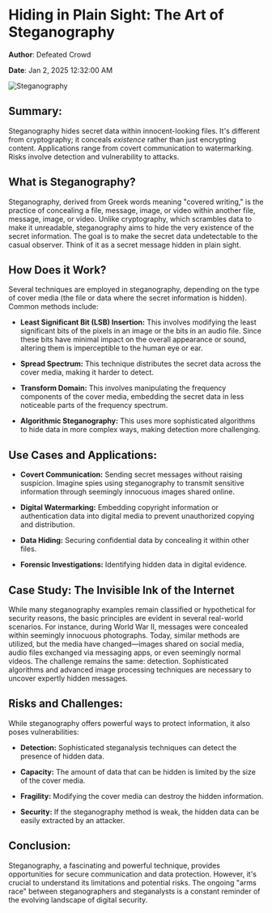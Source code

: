 # Hiding in Plain Sight: The Art of Steganography

**Author**: Defeated Crowd

**Date**: Jan 2, 2025 12:32:00 AM

![Steganography](https://www.sdsolutionsllc.com/wp-content/uploads/2015/12/Steganography-1024x768.png)

## Summary:

Steganography hides secret data within innocent-looking files.  It's different from cryptography; it conceals *existence* rather than just encrypting content.  Applications range from covert communication to watermarking.  Risks involve detection and vulnerability to attacks.


## What is Steganography?

Steganography, derived from Greek words meaning "covered writing," is the practice of concealing a file, message, image, or video within another file, message, image, or video.  Unlike cryptography, which scrambles data to make it unreadable, steganography aims to hide the very existence of the secret information.  The goal is to make the secret data undetectable to the casual observer.  Think of it as a secret message hidden in plain sight.


## How Does it Work?

Several techniques are employed in steganography, depending on the type of cover media (the file or data where the secret information is hidden).  Common methods include:

* **Least Significant Bit (LSB) Insertion:** This involves modifying the least significant bits of the pixels in an image or the bits in an audio file.  Since these bits have minimal impact on the overall appearance or sound, altering them is imperceptible to the human eye or ear.

* **Spread Spectrum:** This technique distributes the secret data across the cover media, making it harder to detect.

* **Transform Domain:** This involves manipulating the frequency components of the cover media, embedding the secret data in less noticeable parts of the frequency spectrum.

* **Algorithmic Steganography:** This uses more sophisticated algorithms to hide data in more complex ways, making detection more challenging.


## Use Cases and Applications:

* **Covert Communication:**  Sending secret messages without raising suspicion.  Imagine spies using steganography to transmit sensitive information through seemingly innocuous images shared online.

* **Digital Watermarking:**  Embedding copyright information or authentication data into digital media to prevent unauthorized copying and distribution.

* **Data Hiding:**  Securing confidential data by concealing it within other files.

* **Forensic Investigations:** Identifying hidden data in digital evidence.


## Case Study: The Invisible Ink of the Internet

While many steganography examples remain classified or hypothetical for security reasons, the basic principles are evident in several real-world scenarios.  For instance, during World War II, messages were concealed within seemingly innocuous photographs. Today, similar methods are utilized, but the media have changed—images shared on social media, audio files exchanged via messaging apps, or even seemingly normal videos.  The challenge remains the same: detection.  Sophisticated algorithms and advanced image processing techniques are necessary to uncover expertly hidden messages.

## Risks and Challenges:

While steganography offers powerful ways to protect information, it also poses vulnerabilities:

* **Detection:**  Sophisticated steganalysis techniques can detect the presence of hidden data.

* **Capacity:**  The amount of data that can be hidden is limited by the size of the cover media.

* **Fragility:**  Modifying the cover media can destroy the hidden information.

* **Security:**  If the steganography method is weak, the hidden data can be easily extracted by an attacker.


## Conclusion:

Steganography, a fascinating and powerful technique, provides opportunities for secure communication and data protection. However, it's crucial to understand its limitations and potential risks. The ongoing "arms race" between steganographers and steganalysts is a constant reminder of the evolving landscape of digital security.